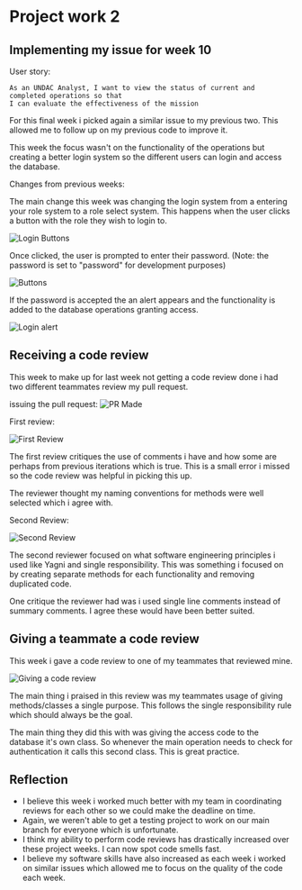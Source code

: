 # Project work 2

## Implementing my issue for week 10

User story:
```
As an UNDAC Analyst, I want to view the status of current and completed operations so that 
I can evaluate the effectiveness of the mission

```

For this final week i picked again a similar issue to my previous two. This allowed me to follow up on my previous code to 
improve it. 

This week the focus wasn't on the functionality of the operations but creating a better login system so the different users 
can login and access the database. 

Changes from previous weeks:

The main change this week was changing the login system from a entering your role system to a role select system. This happens 
when the user clicks a button with the role they wish to login to. 

![Login Buttons](images/Week_10/Buttons.png)

Once clicked, the user is prompted to enter their password. (Note: the password is set to "password" for development purposes)

![Buttons](images/Week_10/Button_Click.png)

If the password is accepted the an alert appears and the functionality is added to the database operations granting access. 

![Login alert](images/Week_10/Password_Accepted.png)

## Receiving a code review 

This week to make up for last week not getting a code review done i had two different teammates review my pull request. 

issuing the pull request:
![PR Made](images/Week_10/Issusing_PR.png)

First review: 

![First Review](images/Week_10/first_Review.png)

The first review critiques the use of comments i have and how some are perhaps from previous iterations which is true. 
This is a small error i missed so the code review was helpful in picking this up. 

The reviewer thought my naming conventions for methods were well selected which i agree with. 


Second Review:

![Second Review](images/Week_10/second_Review.png)

The second reviewer focused on what software engineering principles i used like Yagni and single responsibility. This was 
something i focused on by creating separate methods for each functionality and removing duplicated code. 

One critique the reviewer had was i used single line comments instead of summary comments. I agree these would have been better 
suited. 


## Giving a teammate a code review 

This week i gave a code review to one of my teammates that reviewed mine. 

![Giving a code review](images/Week_10/Code_Review.png)

The main thing i praised in this review was my teammates usage of giving methods/classes a single purpose. This follows the 
single responsibility rule which should always be the goal. 

The main thing they did this with was giving the access code to the database it's own class. So whenever the main operation 
needs to check for authentication it calls this second class. This is great practice. 


## Reflection 

* I believe this week i worked much better with my team in coordinating reviews for each other so we could make the deadline on time. 
* Again, we weren't able to get a testing project to work on our main branch for everyone which is unfortunate. 
* I think my ability to perform code reviews has drastically increased over these project weeks. I can now spot code smells fast. 
* I believe my software skills have also increased as each week i worked on similar issues which allowed me to focus on the quality of the code each week.
